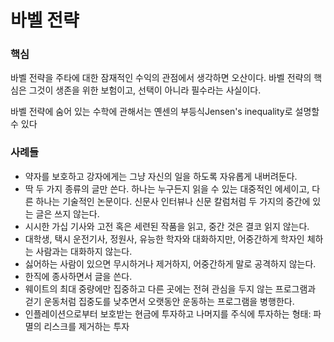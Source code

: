# 바벨 전략

### 핵심
바벨 전략을 주타에 대한 잠재적인 수익의 관점에서 생각하면 오산이다.
바벨 전략의 핵심은 그것이 생존을 위한 보험이고, 선택이 아니라 필수라는 사실이다.

바벨 전략에 숨어 있는 수학에 관해서는 옌센의 부등식Jensen's inequality로 설명할 수 있다


### 사례들

* 약자를 보호하고 강자에게는 그냥 자신의 일을 하도록 자유롭게 내버려둔다.
* 딱 두 가지 종류의 글만 쓴다. 하나는 누구든지 읽을 수 있는 대중적인 에세이고, 다른 하나는 기술적인 논문이다. 신문사 인터뷰나 신문 칼럼처럼 두 가지의 중간에 있는 글은 쓰지 않는다.
* 시시한 가십 기사와 고전 혹은 세련된 작품을 읽고, 중간 것은 결코 읽지 않는다.
* 대학생, 택시 운전기사, 정원사, 유능한 학자와 대화하지만, 어중간하게 학자인 체하는 사람과는 대화하지 않는다.
* 싫어하는 사람이 있으면 무시하거나 제거하지, 어중간하게 말로 공격하지 않는다.
* 한직에 종사하면서 글을 쓴다.
* 웨이트의 최대 중량에만 집중하고 다른 곳에는 전혀 관심을 두지 않는 프로그램과 걷기 운동처럼 집중도를 낮추면서 오랫동안 운동하는 프로그램을 병행한다.
* 인플레이션으로부터 보호받는 현금에 투자하고 나머지를 주식에 투자하는 형태: 파멸의 리스크를 제거하는 투자


